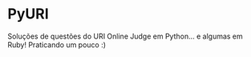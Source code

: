 # PyURI
Soluções de questões do URI Online Judge em Python... e algumas em Ruby! Praticando um pouco :)
